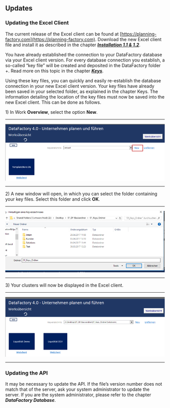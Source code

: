 ## Updates

### Updating the Excel Client

The current release of the Excel client can be found at [https://planning-factory.com](https://planning-factory.com). Download the new Excel client file and install it as described in the chapter [_**Installation 1.1 & 1.2**_](/der-excel-client/installation-und-update.md).

You have already established the connection to your DataFactory database via your Excel client version. For every database connection you establish, a so-called “key file” will be created and deposited in the DataFactory folder +. Read more on this topic in the chapter [_**Keys**_](/der-excel-client/werk/keys.md).

Using these key files, you can quickly and easily re-establish the database connection in your new Excel client version. Your key files have already been saved in your selected folder, as explained in the chapter Keys. The information detailing the location of the key files must now be saved into the new Excel client. This can be done as follows.

1\) In Work **Overview**, select the option **New**.

---

![](/assets/iu17.png)

---

2\) A new window will open, in which you can select the folder containing your key files. Select this folder and click **OK**.

---

![](/assets/iu18.png)

---

3\) Your clusters will now be displayed in the Excel client.

---

![](/assets/iu19.png)

---

### Updating the API

It may be necessary to update the API. If the file’s version number does not match that of the server, ask your system administrator to update the server. If you are the system administrator, please refer to the chapter _**DataFactory Database**_.

